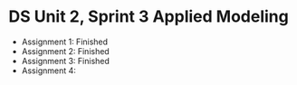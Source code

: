 # DS Unit 2, Sprint 3 Applied Modeling
- Assignment 1: Finished
- Assignment 2: Finished
- Assignment 3: Finished
- Assignment 4:

